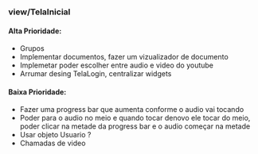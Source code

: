 ### view/TelaInicial

#### Alta Prioridade:

- Grupos
- Implementar documentos, fazer um vizualizador de documento
- Implemetar poder escolher entre audio e video do youtube
- Arrumar desing TelaLogin, centralizar widgets

#### Baixa Prioridade:

- Fazer uma progress bar que aumenta conforme o audio vai tocando
- Poder para o audio no meio e quando tocar denovo ele tocar do meio, poder clicar na metade da progress bar e o audio começar na metade
- Usar objeto Usuario ?
- Chamadas de video
